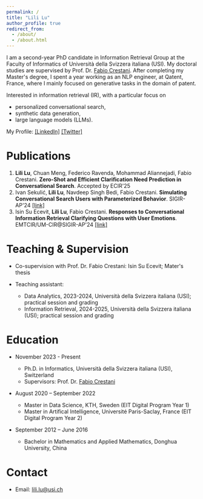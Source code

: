 ```yaml
---
permalink: /
title: "Lili Lu"
author_profile: true
redirect_from: 
  - /about/
  - /about.html
---
```


I am a second-year PhD candidate in Information Retrieval Group at the Faculty of Informatics of Università della Svizzera italiana (USI). My doctoral studies are supervised by Prof. Dr. [Fabio Crestani](https://scholar.google.com/citations?user=EoGBsiMAAAAJ&hl=en). After completing my Master's degree, I spent a year working as an NLP engineer, at Qatent, France, where I mainly focused on generative tasks in the domain of patent. 

Interested in information retrieval (IR), with a particular focus on 

- personalized conversational search, 
- synthetic data generation,
- large language models (LLMs).

My Profile:
[[LinkedIn]](www.linkedin.com/in/lili-lu) [[Twitter]](https://x.com/lililu0963)



Publications
======
1. **Lili Lu**, Chuan Meng, Federico Ravenda, Mohammad Aliannejadi, Fabio Crestani. **Zero-Shot and Efficient Clarification Need Prediction in Conversational Search**. Accepted by ECIR'25
2. Ivan Sekulić, **Lili Lu**, Navdeep Singh Bedi, Fabio Crestani. **Simulating Conversational Search Users with Parameterized Behavior**. SIGIR-AP'24 [[link]](https://dl.acm.org/doi/pdf/10.1145/3673791.3698425)
3. Isin Su Ecevit, **Lili Lu**, Fabio Crestani. **Responses to Conversational Information Retrieval Clarifying Questions with User Emotions**. EMTCIR/UM-CIR@SIGIR-AP'24 [[link]](https://ceur-ws.org/Vol-3854/um-cir-2.pdf)


Teaching & Supervision
======
* Co-supervision with Prof. Dr. Fabio Crestani: Isin Su Ecevit; Mater's thesis
    
* Teaching assistant: 
  - Data Analytics, 2023-2024, Università della Svizzera italiana (USI); practical session and grading
  - Information Retrieval, 2024-2025, Università della Svizzera italiana (USI); practical session and grading

Education
======
* November 2023 - Present   
  - Ph.D. in Informatics, Università della Svizzera italiana (USI), Switzerland  
  - Supervisors: Prof. Dr. [Fabio Crestani](https://scholar.google.com/citations?user=EoGBsiMAAAAJ&hl=en)

* August 2020 – September 2022    
  - Master in Data Science, KTH, Sweden (EIT Digital Program Year 1)
  - Master in Artifical Intelligence, Université Paris-Saclay, France (EIT Digital Program Year 2)
 
* September 2012 – June 2016  
  - Bachelor in Mathematics and Applied Mathematics, Donghua University, China  

Contact
======
* Email: lili.lu@usi.ch

<script type="text/javascript" id="clustrmaps" src="//clustrmaps.com/map_v2.js?d=rwPCM2AlBAvRk17GG_GoUeK3NRaZUWOteNziTP1rM2A&cl=ffffff&w=a"></script>
